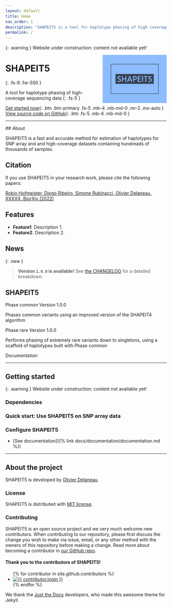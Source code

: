 ```yaml
---
layout: default
title: Home
nav_order: 1
description: "SHAPEIT5 is a tool for haplotype phasing of high coverage sequencing data."
permalink: /
---
```

{: .warning }
Website under construction: content not available yet!

<img src="assets/images/branding/shapeit_logo.png" align="right" alt="Shapeit5" style="height:150px">

# SHAPEIT5
{: .fs-9 .fw-500 }

A tool for haplotype phasing of high-coverage sequencing data
{: .fs-5 }

[Get started now](#getting-started){: .btn .btn-primary .fs-5 .mb-4 .mb-md-0 .mr-2 .mx-auto }
[View source code on GitHub](https://github.com/odelaneau/shapeit5){: .btn .fs-5 .mb-4 .mb-md-0 }

---


<div class="code-example" markdown="1">
## About

SHAPEIT5 is a fast and accurate method for estimation of haplotypes for SNP array and and high-coverage datasets containing hundreads of thousands of samples.

## Citation

If you use SHAPEIT5 in your research work, please cite the following papers:

[Robin Hofmeister, Diogo Ribeiro, Simone Rubinacci, Olivier Delaneau. XXXXX. BiorXiv (2022)](https://www.nature.com/articles/s41588-020-00756-0)

## Features

- **Feature1**. Description 1.
- **Feature2**. Description 2.

## News

{: .new }
> **Version `1.0.0` is available!**
> See [the CHANGELOG](https://github.com/odelaneau/shapeit5/blob/main/versions/CHANGELOG.md) for a detailed breakdown.

## SHAPEIT5

Phase common
Version 1.0.0

Phases common variants using an improved version of the SHAPEIT4 algorithm

Phase rare
Version 1.0.0

Performs phasing of extremely rare variants down to singletons, using a scaffold of haplotypes built with Phase common

Documentation

---

## Getting started

{: .warning }
Website under construction: content not available yet!

### Dependencies


### Quick start: Use SHAPEIT5 on SNP array data


### Configure SHAPEIT5

- [See documentation]({% link docs/documentation/documentation.md %})

---

## About the project

SHAPEIT5 is developed by [Olivier Delaneau](https://odelaneau.github.io/lap-page).

### License

SHAPEIT5 is distributed with [MIT license](https://github.com/odelaneau/shapeit5/blob/main/LICENSE).

### Contributing

SHAPEIT5 is an open source project and we very much welcome new contributors. When contributing to our repository, please first discuss the change you wish to make via issue,
email, or any other method with the owners of this repository before making a change. Read more about becoming a contributor in [our GitHub repo](https://github.com/odelaneau/shapeit5#contributing).

#### Thank you to the contributors of SHAPEIT5!

<ul class="list-style-none">
{% for contributor in site.github.contributors %}
  <li class="d-inline-block mr-1">
     <a href="{{ contributor.html_url }}"><img src="{{ contributor.avatar_url }}" width="32" height="32" alt="{{ contributor.login }}"/></a>
  </li>
{% endfor %}
</ul>

We thank the [Just the Docs](https://github.com/just-the-docs/just-the-docs) developers, who made this awesome theme for Jekyll.
